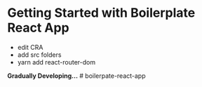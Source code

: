 # Getting Started with Boilerplate React App

- edit CRA
- add src folders
- yarn add react-router-dom

**Gradually Developing...**
#   b o i l e r p a t e - r e a c t - a p p  
 